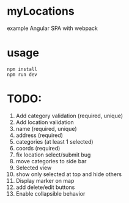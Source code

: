 # myLocations

example Angular SPA with webpack

# usage
```
npm install
npm run dev
```

# TODO:
1. Add category validation (required, unique)
2. Add location validation
  1. name (required, unique)
  2. address (required)
  3. categories (at least 1 selected)
  4. coords (required)
4. fix location select/submit bug
5. move categories to side bar
6. Selected view
  1. show only selected at top and hide others
  2. Display marker on map
  3. add delete/edit buttons
7. Enable collapsible behavior
